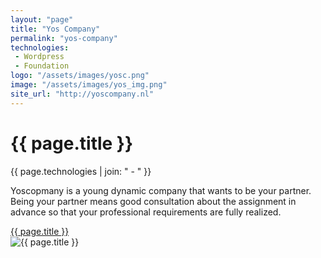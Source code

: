 ```yaml
---
layout: "page"
title: "Yos Company"
permalink: "yos-company"
technologies:
 - Wordpress
 - Foundation
logo: "/assets/images/yosc.png"
image: "/assets/images/yos_img.png"
site_url: "http://yoscompany.nl"
---
```


<div class="row">
	<div class="col-md-4">	
		<h1 class="project_title">{{ page.title }}</h1>
		<span class="tech">{{ page.technologies | join: " - " }}</span>
		<p class="info">Yoscopmany is a young dynamic company that wants to be your partner. Being your partner means good consultation about the assignment in advance so that your professional requirements are fully realized.
		</p>
		<a class="site_url" href="{{ page.site_url }}" target="_blank">{{ page.title }}</a>
	</div>
	<div class="col-md-8">
		<img class="img-fluid" src="{{ page.image | relative_url }}" alt="{{ page.title }}">
	</div>
</div>